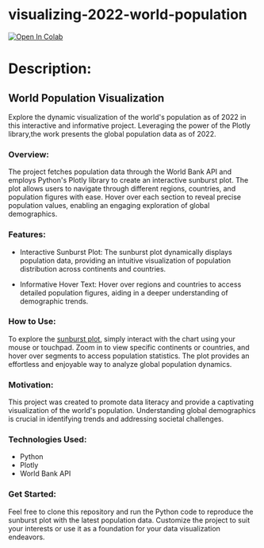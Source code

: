 # visualizing-2022-world-population

[![Open In Colab](https://colab.research.google.com/assets/colab-badge.svg)](https://githubtocolab.com/edudzikorku/visualizing-2022-world-population/main/output/notebook/visualizing_world_population.ipynb)

# Description:

## World Population Visualization

Explore the dynamic visualization of the world's population as of 2022 in this interactive and informative project. Leveraging the power of the Plotly library,the work presents the global population data as of 2022.

### Overview:

The project fetches population data through the World Bank API and employs Python's Plotly library to create an interactive sunburst plot. The plot allows users to navigate through different regions, countries, and population figures with ease. Hover over each section to reveal precise population values, enabling an engaging exploration of global demographics.

### Features:

- Interactive Sunburst Plot: The sunburst plot dynamically displays population data, providing an intuitive visualization of population distribution across continents and countries.

- Informative Hover Text: Hover over regions and countries to access detailed population figures, aiding in a deeper understanding of demographic trends.

### How to Use:

To explore the <a href="https://raw.githubusercontent.com/edudzikorku/visualizing-2022-world-population/main/output/html/world_population_sunburst.html">sunburst plot</a>, simply interact with the chart using your mouse or touchpad. Zoom in to view specific continents or countries, and hover over segments to access population statistics. The plot provides an effortless and enjoyable way to analyze global population dynamics.

### Motivation:

This project was created to promote data literacy and provide a captivating visualization of the world's population. Understanding global demographics is crucial in identifying trends and addressing societal challenges.

### Technologies Used:

- Python
- Plotly
- World Bank API

### Get Started:

Feel free to clone this repository and run the Python code to reproduce the sunburst plot with the latest population data. Customize the project to suit your interests or use it as a foundation for your data visualization endeavors.
